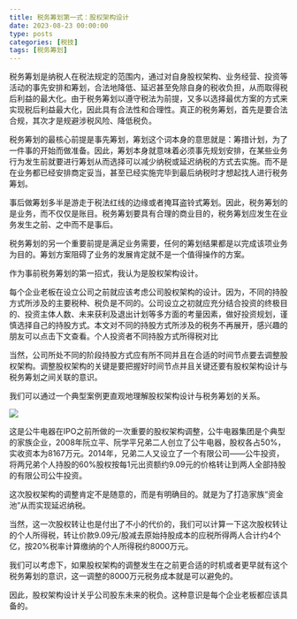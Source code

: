 ```yaml
---
title: 税务筹划第一式：股权架构设计
date: 2023-08-23 00:00:00
type: posts
categories: [税技]
tags: [税务筹划]
---
```

税务筹划是纳税人在税法规定的范围内，通过对自身股权架构、业务经营、投资等活动的事先安排和筹划，合法地降低、延迟甚至免除自身的税收负担，从而取得税后利益的最大化。由于税务筹划以遵守税法为前提，又多以选择最优方案的方式来实现税后利益最大化，因此具有合法性和合理性。真正的税务筹划，首先是要合法合规，其次才是规避涉税风险、降低税负。

税务筹划的最核心前提是事先筹划，筹划这个词本身的意思就是：筹措计划，为了一件事的开始而做准备。因此，筹划本身就意味着必须事先规划安排，在某些业务行为发生前就要进行筹划从而选择可以减少纳税或延迟纳税的方式去实施。而不是在业务都已经安排商定妥当，甚至已经实施完毕到最后纳税时才想起找人进行税务筹划。

事后做筹划多半是游走于税法红线的边缘或者掩耳盗铃式筹划。因此，税务筹划的是业务，而不仅仅是账目。税务筹划要具有合理的商业目的，税务筹划应发生在业务发生之前、之中而不是事后。

税务筹划的另一个重要前提是满足业务需要，任何的筹划结果都是以完成该项业务为目的。筹划方案阻碍了业务的发展肯定就不是一个值得操作的方案。

作为事前税务筹划的第一招式，我认为是股权架构设计。

每个企业老板在设立公司之前就应该考虑公司股权架构的设计。因为，不同的持股方式所涉及的主要税种、税负是不同的。公司设立之初就应充分结合投资的终极目的、投资主体人数、未来获利及退出计划等多方面的考量因素，做好投资规划，谨慎选择自己的持股方式。本文对不同的持股方式所涉及的税务不再展开，感兴趣的朋友可以点击下文查看。个人投资者不同持股方式所得税对比

当然，公司所处不同的阶段持股方式应有所不同并且在合适的时间节点要去调整股权架构。调整股权架构的关键是要把握好时间节点并且关键还要有股权架构设计与税务筹划之间关联的意识。

我们可以通过一个典型案例更直观地理解股权架构设计与税务筹划的关系。

![](https://img.richfan.site/cpa/tax/税务筹划第一式：股权架构设计.webp)

这是公牛电器在IPO之前所做的一次重要的股权架构调整，公牛电器集团是个典型的家族企业，2008年阮立平、阮学平兄弟二人创立了公牛电器，股权各占50%，实收资本为8167万元。2014年，兄弟二人又设立了一个有限公司——公牛投资，将两兄弟个人持股的60%股权按每1元出资额约9.09元的价格转让到两人全部持股的有限公司公牛投资。

这次股权架构的调整肯定不是随意的，而是有明确目的。就是为了打造家族“资金池”从而实现延迟纳税。

当然，这一次股权转让也是付出了不小的代价的，我们可以计算一下这次股权转让的个人所得税，转让价款9.09元/股减去原始持股成本的应税所得两人合计约4个亿，按20%税率计算缴纳的个人所得税约8000万元。

我们可以考虑下，如果股权架构的调整发生在之前更合适的时机或者更早就有这个税务筹划的意识，这一调整的8000万元税务成本就是可以避免的。

因此，股权架构设计关乎公司股东未来的税负。这种意识是每个企业老板都应该具备的。